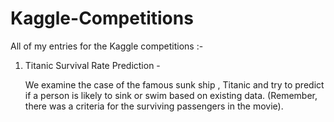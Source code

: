 # Kaggle-Competitions
All of my entries for the Kaggle competitions :-

1) Titanic Survival Rate Prediction -
   
   We examine the case of the famous sunk ship , Titanic and try to predict if a person is likely to sink or swim based on existing data. (Remember, there was a criteria for the surviving passengers in the movie).
   

